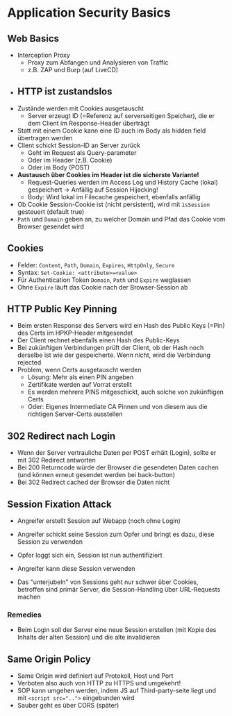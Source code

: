 # Application Security Basics

## Web Basics
- Interception Proxy
    - Proxy zum Abfangen und Analysieren von Traffic
    - z.B. ZAP und Burp (auf LiveCD)
- HTTP ist zustandslos
    - 
- Zustände werden mit Cookies ausgetauscht
    - Server erzeugt ID (=Referenz auf serverseitigen Speicher), die er dem Client im Response-Header überträgt
- Statt mit einem Cookie kann eine ID auch im Body als hidden field übertragen werden
- Client schickt Session-ID an Server zurück
    - Geht im Request als Query-parameter
    - Oder im Header (z.B. Cookie)
    - Oder im Body (POST)
- **Austausch über Cookies im Header ist die sicherste Variante!**
    - Request-Queries werden im Access Log und History Cache (lokal) gespeichert -> Anfällig auf Session Hijacking!
    - Body: Wird lokal im Filecache gespeichert, ebenfalls anfällig
- Ob Cookie Session-Cookie ist (nicht persistent), wird mit `ìsSession` gesteuert (default true)
- `Path` und `Domain` geben an, zu welcher Domain und Pfad das Cookie vom Browser gesendet wird

## Cookies
- Felder: `Content`, `Path`, `Domain`, `Expires`, `HttpOnly`, `Secure`
- Syntax: `Set-Cookie: <attribute>=<value>`
- Für Authentication Token `Domain`, `Path` und `Expire` weglassen
- Ohne `Expire` läuft das Cookie nach der Browser-Session ab


## HTTP Public Key Pinning
- Beim ersten Response des Servers wird ein Hash des Public Keys (=Pin) des Certs im HPKP-Header mitgesendet
- Der Client rechnet ebenfalls einen Hash des Public-Keys
- Bei zukünftigen Verbindungen prüft der Client, ob der Hash noch derselbe ist wie der gespeicherte. Wenn nicht, wird die Verbindung rejected
- Problem, wenn Certs ausgetauscht werden
    - Lösung: Mehr als einen PIN angeben
    - Zertifikate werden auf Vorrat erstellt
    - Es werden mehrere PINS mitgeschickt, auch solche von zukünftigen Certs
    - Oder: Eigenes Intermediate CA Pinnen und von diesem aus die richtigen Server-Certs ausstellen

## 302 Redirect nach Login
- Wenn der Server vertrauliche Daten per POST erhält (Login), sollte er mit 302 Redirect antworten
- Bei 200 Returncode würde der Browser die gesendeten Daten cachen (und können erneut gesendet werden bei back-button)
- Bei 302 Redirect cached der Browser die Daten nicht

## Session Fixation Attack
- Angreifer erstellt Session auf Webapp (noch ohne Login)
- Angreifer schickt seine Session zum Opfer und bringt es dazu, diese Session zu verwenden
- Opfer loggt sich ein, Session ist nun authentifiziert
- Angreifer kann diese Session verwenden

- Das "unterjubeln" von Sessions geht nur schwer über Cookies, betroffen sind primär Server, die Session-Handling über URL-Requests machen

### Remedies
- Beim Login soll der Server eine neue Session erstellen (mit Kopie des Inhalts der alten Session) und die alte invalidieren

## Same Origin Policy
- Same Origin wird definiert auf Protokoll, Host und Port
- Verboten also auch von HTTP zu HTTPS und umgekehrt!
- SOP kann umgehen werden, indem JS auf Third-party-seite liegt und mit `<script src="..">` eingebunden wird
- Sauber geht es über CORS (später)
